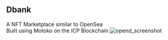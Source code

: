 ## Dbank
A NFT Marketplace similar to OpenSea   
Built using Motoko on the ICP Blockchain
![opend_screenshot](https://github.com/user-attachments/assets/69415c6d-2bbd-4d93-a266-9cb8a7a9e978)
